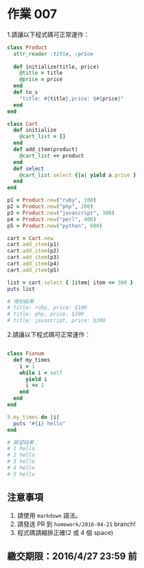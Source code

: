 # 作業 007

1.請讓以下程式碼可正常運作：

```ruby
class Product
  attr_reader :title, :price
  
  def initialize(title, price)
    @title = title
    @price = price
  end
  def to_s
    "title: #{title},price: $#{price}"
  end
end

class Cart
  def initialize
    @cart_list = []
  end   
  def add_item(product)
    @cart_list << product
  end
  def select
    @cart_list.select {|a| yield a.price }
  end
end

p1 = Product.new("ruby", 100)
p2 = Product.new("php", 200)
p3 = Product.new("javascript", 300)
p4 = Product.new("perl", 400)
p5 = Product.new("python", 600)

cart = Cart.new
cart.add_item(p1)
cart.add_item(p2)
cart.add_item(p3)
cart.add_item(p4)
cart.add_item(p5)

list = cart.select { |item| item <= 300 }
puts list

# 得到結果
# title: ruby, price: $100
# title: php, price: $200
# title: javascript, price: $300
```

2.請讓以下程式碼可正常運作：

```ruby

class Fixnum
  def my_times
    i = 1
    while i < self
      yield i
      i += 1
    end
  end
end

5.my_times do |i|
  puts "#{i} hello"
end

# 期望結果：
# 1 hello
# 2 hello
# 3 hello
# 4 hello
# 5 hello
```

## 注意事項

1. 請使用 `markdown` 語法。
2. 請發送 PR 到 `homework/2016-04-21` branch!
3. 程式碼請縮排正確(2 或 4 個 space)

## 繳交期限：2016/4/27 23:59 前